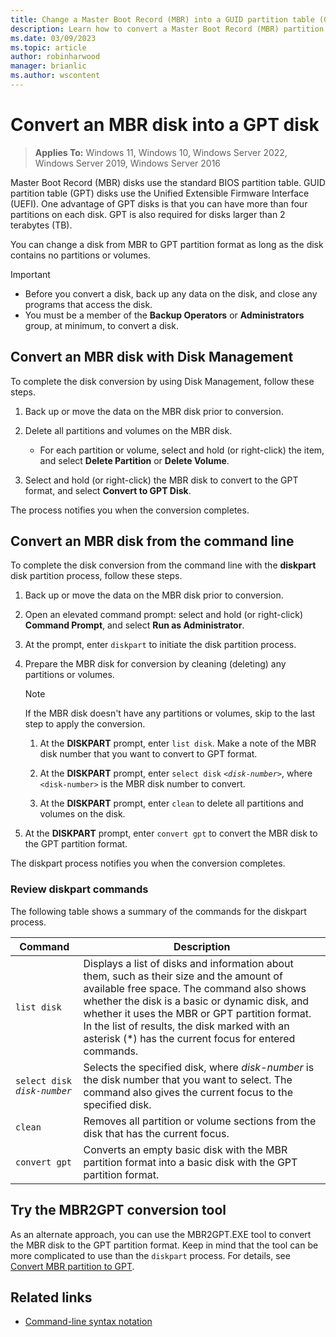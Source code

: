 ```yaml
---
title: Change a Master Boot Record (MBR) into a GUID partition table (GPT) disk
description: Learn how to convert a Master Boot Record (MBR) partition disk into a GUID partition table (GPT) disk by using Windows or the command line.
ms.date: 03/09/2023
ms.topic: article
author: robinharwood
manager: brianlic
ms.author: wscontent
---
```


# Convert an MBR disk into a GPT disk

> **Applies To:** Windows 11, Windows 10, Windows Server 2022, Windows Server 2019, Windows Server 2016

Master Boot Record (MBR) disks use the standard BIOS partition table. GUID partition table (GPT) disks use the Unified Extensible Firmware Interface (UEFI). One advantage of GPT disks is that you can have more than four partitions on each disk. GPT is also required for disks larger than 2 terabytes (TB).

You can change a disk from MBR to GPT partition format as long as the disk contains no partitions or volumes.

> [!Important]
> - Before you convert a disk, back up any data on the disk, and close any programs that access the disk.
> - You must be a member of the **Backup Operators** or **Administrators** group, at minimum, to convert a disk.

## Convert an MBR disk with Disk Management

To complete the disk conversion by using Disk Management, follow these steps.

1. Back up or move the data on the MBR disk prior to conversion.

1. Delete all partitions and volumes on the MBR disk.

   - For each partition or volume, select and hold (or right-click) the item, and select **Delete Partition** or **Delete Volume**.

1. Select and hold (or right-click) the MBR disk to convert to the GPT format, and select **Convert to GPT Disk**.

The process notifies you when the conversion completes.

## Convert an MBR disk from the command line

To complete the disk conversion from the command line with the **diskpart** disk partition process, follow these steps.

1. Back up or move the data on the MBR disk prior to conversion.

1. Open an elevated command prompt: select and hold (or right-click) **Command Prompt**, and select **Run as Administrator**.

1. At the prompt, enter `diskpart` to initiate the disk partition process.

1. Prepare the MBR disk for conversion by cleaning (deleting) any partitions or volumes.

   > [!Note]
   > If the MBR disk doesn't have any partitions or volumes, skip to the last step to apply the conversion.

   1. At the **DISKPART** prompt, enter `list disk`. Make a note of the MBR disk number that you want to convert to GPT format.

   1. At the **DISKPART** prompt, enter `select disk` _`<disk-number>`_, where `<disk-number>` is the MBR disk number to convert.

   1. At the **DISKPART** prompt, enter `clean` to delete all partitions and volumes on the disk.

1. At the **DISKPART** prompt, enter `convert gpt` to convert the MBR disk to the GPT partition format.

The diskpart process notifies you when the conversion completes.

### Review diskpart commands

The following table shows a summary of the commands for the diskpart process.

| Command | Description |
| --- | --- |
| `list disk` | Displays a list of disks and information about them, such as their size and the amount of available free space. The command also shows whether the disk is a basic or dynamic disk, and whether it uses the MBR or GPT partition format. In the list of results, the disk marked with an asterisk (*) has the current focus for entered commands. |
| `select disk` _`disk-number`_ | Selects the specified disk, where *disk-number* is the disk number that you want to select. The command also gives the current focus to the specified disk. |
| `clean` | Removes all partition or volume sections from the disk that has the current focus. |
| `convert gpt` | Converts an empty basic disk with the MBR partition format into a basic disk with the GPT partition format. |

## Try the MBR2GPT conversion tool

As an alternate approach, you can use the MBR2GPT.EXE tool to convert the MBR disk to the GPT partition format. Keep in mind that the tool can be more complicated to use than the `diskpart` process. For details, see [Convert MBR partition to GPT](/windows/deployment/mbr-to-gpt).

## Related links

- [Command-line syntax notation](/previous-versions/orphan-topics/ws.11/cc742449(v=ws.11))
